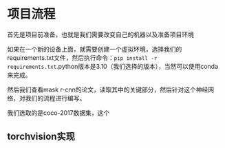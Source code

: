 # 项目流程

 首先是项目前准备，也就是我们需要改变自己的机器以及准备项目环境

 如果在一个新的设备上面，就需要创建一个虚拟环境，选择我们的requirements.txt文件，然后执行命令：`pip install -r requirements.txt`.python版本是3.10（我们选择的版本），当然可以使用conda来完成。

 然后我们查看mask r-cnn的论文，读取其中的关键部分，然后针对这个神经网络，对我们的流程进行编写。

 我们选取的是coco-2017数据集，这个

## torchvision实现


